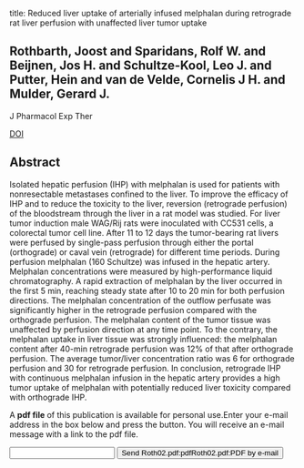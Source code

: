 title: Reduced liver uptake of arterially infused melphalan during retrograde rat liver perfusion with unaffected liver tumor uptake

## Rothbarth, Joost and Sparidans, Rolf W. and Beijnen, Jos H. and Schultze-Kool, Leo J. and Putter, Hein and van de Velde, Cornelis J H. and Mulder, Gerard J.
J Pharmacol Exp Ther

<a href="https://doi.org/10.1124/jpet.102.037895">DOI</a>

## Abstract
Isolated hepatic perfusion (IHP) with melphalan is used for patients with nonresectable metastases confined to the liver. To improve the efficacy of IHP and to reduce the toxicity to the liver, reversion (retrograde perfusion) of the bloodstream through the liver in a rat model was studied. For liver tumor induction male WAG/Rij rats were inoculated with CC531 cells, a colorectal tumor cell line. After 11 to 12 days the tumor-bearing rat livers were perfused by single-pass perfusion through either the portal (orthograde) or caval vein (retrograde) for different time periods. During perfusion melphalan (160 Schultze) was infused in the hepatic artery. Melphalan concentrations were measured by high-performance liquid chromatography. A rapid extraction of melphalan by the liver occurred in the first 5 min, reaching steady state after 10 to 20 min for both perfusion directions. The melphalan concentration of the outflow perfusate was significantly higher in the retrograde perfusion compared with the orthograde perfusion. The melphalan content of the tumor tissue was unaffected by perfusion direction at any time point. To the contrary, the melphalan uptake in liver tissue was strongly influenced: the melphalan content after 40-min retrograde perfusion was 12% of that after orthograde perfusion. The average tumor/liver concentration ratio was 6 for orthograde perfusion and 30 for retrograde perfusion. In conclusion, retrograde IHP with continuous melphalan infusion in the hepatic artery provides a high tumor uptake of melphalan with potentially reduced liver toxicity compared with orthograde IHP.

A <b>pdf file</b> of this publication is available for personal use.Enter your e-mail address in the box below and press the button. You will receive an e-mail message with a link to the pdf file.
<form action="sender.php">  <input type="text" name="email">  <input type="submit" value="Send Roth02.pdf:pdfRoth02.pdf:PDF by e-mail"></form>